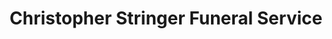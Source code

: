 ---
title: "Christopher Stringer Funeral Service"
url: /brighton-und-hove/christopher-stringer-funeral-service/
shop: Bestattungen
---